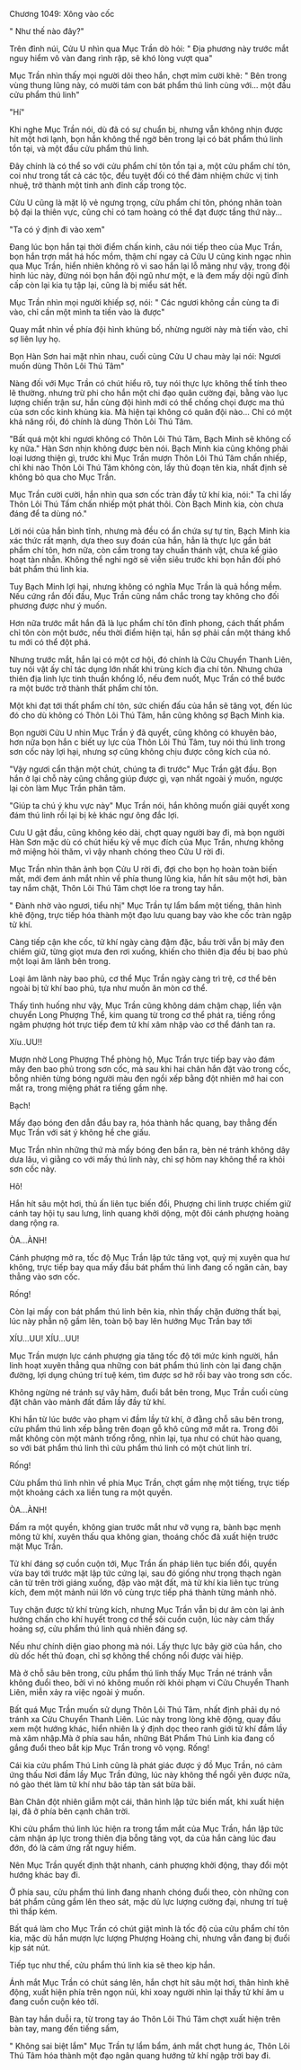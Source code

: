 




Chương 1049: Xông vào cốc


" Như thế nào đây?"

Trên đỉnh núi, Cửu U nhìn qua Mục Trần dò hỏi: " Địa phương này trước mắt nguy hiểm vô vàn đang rình rập, sẽ khó lòng vượt qua"

Mục Trần nhìn thấy mọi người dõi theo hắn, chợt mỉm cười khẽ: " Bên trong vùng thung lũng này, có mười tám con bát phẩm thú linh cùng với... một đầu cửu phẩm thú linh"

"Hí"

Khi nghe Mục Trần nói, dù đã có sự chuẩn bị, nhưng vẫn không nhịn được hít một hơi lạnh, bọn hắn không thể ngờ bên trong lại có bát phẩm thú linh tồn tại, và một đầu cửu phẩm thú linh.

Đây chính là có thể so với cửu phẩm chí tôn tồn tại a, một cửu phẩm chí tôn, coi như trong tất cả các tộc, đều tuyệt đối có thể đảm nhiệm chức vị tinh nhuệ, trở thành một tinh anh đỉnh cấp trong tộc.

Cửu U cũng là mặt lộ vẻ ngưng trọng, cửu phẩm chí tôn, phóng nhãn toàn bộ đại la thiên vực, cũng chỉ có tam hoàng có thể đạt được tầng thứ này...

"Ta có ý định đi vào xem"

Đang lúc bọn hắn tại thời điểm chấn kinh, câu nói tiếp theo của Mục Trần, bọn hắn trợn mắt há hốc mồm, thậm chí ngay cả Cửu U cũng kinh ngạc nhìn qua Mục Trần, hiển nhiên không rõ vì sao hắn lại lỗ mãng như vậy, trong đội hình lúc này, đừng nói bọn hắn đội ngũ như một, e là đem mấy dội ngũ đỉnh cấp còn lại kia tụ tập lại, cũng là bị miểu sát hết.

Mục Trần nhìn mọi người khiếp sợ, nói: " Các ngươi không cần cùng ta đi vào, chỉ cần một mình ta tiến vào là được"

Quay mắt nhìn về phía đội hình khủng bố, nhừng người này mà tiến vào, chỉ sợ liên lụy họ.

Bọn Hàn Sơn hai mặt nhìn nhau, cuối cùng Cửu U chau mày lại nói: Ngươi muốn dùng Thôn Lôi Thú Tâm"

Nàng đối với Mục Trần có chút hiểu rõ, tuy nói thực lực không thể tính theo lẽ thường. nhưng trừ phi cho hắn một chi đạo quân cường đại, bằng vào lục lượng chiến trận sư, hắn cùng đội hình mới có thể chống chọi được ma thú của sơn cốc kinh khủng kia. Mà hiện tại không có quân đội nào… Chỉ có một khả năng rồi, đó chính là dùng Thôn Lôi Thú Tâm.

"Bất quá một khi ngươi không có Thôn Lôi Thú Tâm, Bạch Minh sẽ không cố kỵ nữa." Hàn Sơn nhịn không được bèn nói. Bạch Minh kia cũng không phải loại lương thiện gì, trước khi Mục Trần mượn Thôn Lôi Thú Tâm chấn nhiếp, chỉ khi nào Thôn Lôi Thú Tâm không còn, lấy thủ đoạn tên kia, nhất định sẽ không bỏ qua cho Mục Trần.

Mục Trần cười cười, hắn nhìn qua sơn cốc tràn đầy tử khí kia, nói:" Ta chỉ lấy Thôn Lôi Thú Tấm chấn nhiếp một phát thôi. Còn Bạch Minh kia, còn chưa đáng để ta dùng nó."

Lời nói của hắn bình tĩnh, nhưng mà đều có ẩn chứa sự tự tin, Bạch Minh kia xác thức rất mạnh, dựa theo suy đoán của hắn, hẳn là thực lực gần bát phẩm chí tôn, hơn nữa, còn cầm trong tay chuẩn thánh vật, chưa kể giảo hoạt tàn nhẫn. Không thể nghi ngờ sẽ viễn siêu trước khi bọn hắn đối phó bát phẩm thú linh kia.

Tuy Bạch Minh lợi hại, nhưng không có nghĩa Mục Trần là quả hồng mềm. Nếu cứng rắn đối đầu, Mục Trần cũng nắm chắc trong tay không cho đối phương được như ý muốn.

Hơn nữa trước mắt hắn đã là lục phẩm chí tôn đỉnh phong, cách thất phẩm chỉ tôn còn một bước, nếu thời điểm hiện tại, hắn sợ phải cần một tháng khổ tu mới có thể đột phá.

Nhưng trước mắt, hắn lại có một cơ hội, đó chính là Cửu Chuyển Thanh Liên, tuy nói vật ấy chỉ tác dụng lớn nhất khi trùng kích địa chí tôn. Nhưng chứa thiên địa linh lực tinh thuần khổng lồ, nếu đem nuốt, Mục Trần có thể bước ra một bước trở thành thất phẩm chí tôn.

Một khi đạt tới thất phẩm chí tôn, sức chiến đấu của hắn sẽ tăng vọt, đến lúc đó cho dù không có Thôn Lôi Thú Tâm, hắn cũng không sợ Bạch Minh kia.

Bọn người Cửu U nhìn Mục Trần ý đã quyết, cũng không có khuyên bảo, hơn nữa bọn hắn c biết uy lực của Thôn Lôi Thú Tâm, tuy nói thú linh trong sơn cốc này lợi hại, nhưng sợ cũng không chịu được công kích của nó.

"Vậy ngươi cẩn thận một chút, chúng ta đi trước" Mục Trần gật đầu. Bọn hắn ở lại chỗ này cũng chẳng giúp được gì, vạn nhất ngoài ý muốn, ngược lại còn làm Mục Trần phân tâm.

"Giúp ta chú ý khu vực này" Mục Trần nói, hắn không muốn giải quyết xong đám thú linh rồi lại bị kẻ khác ngư ông đắc lợi.

Cưu U gật đầu, cũng không kéo dài, chợt quay người bay đi, mà bọn người Hàn Sơn mặc dù có chút hiếu kỳ về mục đích của Mục Trần, nhưng không mở miệng hỏi thăm, vì vậy nhanh chóng theo Cửu U rời đi.

Mục Trần nhìn thân ảnh bọn Cửu U rời đi, đợi cho bọn họ hoàn toàn biến mất, mới đem ánh mắt nhìn về phía thung lũng kia, hắn hít sâu một hơi, bàn tay nắm chặt, Thôn Lôi Thú Tâm chợt lóe ra trong tay hắn.

" Đành nhờ vào ngươi, tiểu nhị" Mục Trần tự lẩm bẩm một tiếng, thân hình khẽ động, trực tiếp hóa thành một đạo lưu quang bay vào khe cốc tràn ngập tử khí.

Càng tiếp cận khe cốc, tử khí ngày càng đậm đặc, bầu trời vẫn bị mây đen chiếm giữ, từng giọt mưa đen rơi xuống, khiến cho thiên địa đều bị bao phủ một loại âm lãnh bên trong.

Loại âm lãnh này bao phủ, cơ thể Mục Trần ngày càng trì trệ, cơ thể bên ngoài bị tử khí bao phủ, tựa như muốn ăn mòn cơ thể.

Thấy tình huống như vậy, Mục Trần cũng không dám chậm chạp, liền vận chuyển Long Phượng Thể, kim quang từ trong cơ thể phát ra, tiếng rồng ngâm phượng hót trực tiếp đem tử khí xâm nhập vào cơ thể đánh tan ra.

Xíu..UU!!

Mượn nhờ Long Phượng Thể phòng hộ, Mục Trần trực tiếp bay vào đám mây đen bao phủ trong sơn cốc, mà sau khi hai chân hắn đặt vào trong cốc, bỗng nhiên từng bóng người màu đen ngồi xếp bằng đột nhiên mở hai con mắt ra, trong miệng phát ra tiếng gầm nhẹ.

Bạch!

Mấy đạo bóng đen dẫn đầu bay ra, hóa thành hắc quang, bay thẳng đến Mục Trần với sát ý không hề che giấu.

Mục Trần nhìn những thứ mà mấy bóng đen bắn ra, bèn né tránh không dây dưa lâu, vì giằng co với mấy thú linh này, chỉ sợ hôm nay không thể ra khỏi sơn cốc này.

Hô!

Hắn hít sâu một hơi, thủ ấn liên tục biến đổi, Phượng chi linh trược chiếm giữ cánh tay hội tụ sau lưng, linh quang khởi dộng, một đôi cánh phượng hoàng dang rộng ra.

ÒA...ÀNH!

Cánh phượng mở ra, tốc độ Mục Trần lập tức tăng vọt, quỷ mị xuyên qua hư không, trực tiếp bay qua mấy đầu bát phẩm thú linh đang cố ngăn cản, bay thẳng vào sơn cốc.

Rống!

Còn lại mấy con bát phẩm thú linh bên kia, nhìn thấy chặn đường thất bại, lúc này phẫn nộ gầm lên, toàn bộ bay lên hướng Mục Trần bay tới

XÍU...UU! XÍU...UU!

Mục Trần mượn lực cánh phượng gia tăng tốc độ tới mức kinh người, hắn linh hoạt xuyên thẳng qua những con bát phẩm thú linh còn lại đang chặn đường, lợi dụng chúng trí tuệ kém, tìm được sơ hở rồi bay vào trong sơn cốc.

Không ngừng né tránh sự vây hãm, đuổi bắt bên trong, Mục Trần cuối cùng đặt chân vào mảnh đất đầm lầy đầy tử khí.

Khi hắn từ lúc bước vào phạm vi đầm lầy tử khí, ở đằng chỗ sâu bên trong, cửu phẩm thú linh xếp bằng trên đoạn gỗ khô cũng mở mắt ra. Trong đôi mắt không còn một mảnh trống rỗng, nhìn lại, tụa như có chút hào quang, so với bát phẩm thú linh thì cửu phẩm thú linh có một chút linh trí.

Rống!

Cửu phẩm thú linh nhìn về phía Mục Trần, chợt gầm nhẹ một tiếng, trực tiếp một khoảng cách xa liền tung ra một quyền.

ÒA...ÀNH!

Đấm ra một quyền, không gian trước mắt như vỡ vụng ra, bành bạc mẹnh mông tử khí, xuyên thấu qua không gian, thoáng chốc đã xuất hiện trước mặt Mục Trần.

Tử khí đáng sợ cuồn cuộn tới, Mục Trần ấn pháp liên tục biến đổi, quyền vừa bay tới trước mặt lập tức cứng lại, sau đó giống như trọng thạch ngàn cân từ trên trời giáng xuống, đập vào mặt đất, mà tử khí kia liên tục trùng kích, đem một mảnh núi lớn vô cùng trực tiếp phá thành từng mảnh nhỏ.

Tuy chặn được tử khí trùng kích, nhưng Mục Trần vẫn bị dư âm còn lại ảnh hưởng chấn cho khí huyết trong cơ thể sôi cuồn cuộn, lúc này cảm thấy hoảng sợ, cửu phẩm thú linh quả nhiên đáng sợ.

Nếu như chính diện giao phong mà nói. Lấy thực lực bây giờ của hắn, cho dù dốc hết thủ đoạn, chỉ sợ không thể chống nổi được vài hiệp.

Mà ở chỗ sâu bên trong, cửu phẩm thú linh thấy Mục Trần né tránh vẫn không đuổi theo, bởi vì nó không muốn rời khỏi phạm vi Cửu Chuyển Thanh Liên, miễn xảy ra việc ngoài ý muốn.

Bất quá Mục Trần muốn sử dụng Thôn Lôi Thú Tâm, nhất định phải dụ nó tránh xa Cửu Chuyển Thanh Liên. Lúc này trong lòng khẽ động, quay đầu xem một hướng khác, hiển nhiên là ý định dọc theo ranh giới tử khí đầm lầy mà xâm nhập.Mà ở phía sau hắn, những Bát Phẩm Thú Linh kia đang cố gắng đuổi theo bắt kịp Mục Trần trong vô vọng. Rống!

Cái kia cửu phẩm Thú Linh cũng là phát giác được ý đồ Mục Trần, nó cảm ứng thấu Nơi đầm lầy Mục Trần đứng, lúc này không thể ngồi yên được nữa, nó gào thét làm tử khí như bão táp tàn sát bừa bãi.

Bàn Chân đột nhiên giẫm một cái, thân hình lập tức biến mất, khi xuất hiện lại, đã ở phía bên cạnh chân trời.

Khi cửu phẩm thú linh lúc hiện ra trong tầm mắt của Mục Trần, hắn lập tức cảm nhận áp lực trong thiên địa bỗng tăng vọt, da của hắn càng lúc đau đớn, đó là cảm ứng rất nguy hiểm.

Nên Mục Trần quyết định thật nhanh, cánh phượng khởi động, thay đổi một hướng khác bay đi.

Ở phía sau, cửu phẩm thú linh đang nhanh chóng đuổi theo, còn những con bát phẩm cũng gầm lên theo sát, mặc dù lực lượng cường đại, nhưng trí tuệ thì thấp kém.

Bất quá làm cho Mục Trần có chút giật mình là tốc độ của cửu phẩm chí tôn kia, mặc dù hắn mượn lực lượng Phượng Hoàng chi, nhưng vẫn đang bị đuổi kịp sát nút.

Tiếp tục như thế, cửu phẩm thú linh kia sẽ theo kịp hắn.

Ánh mắt Mục Trần có chút sáng lên, hắn chợt hít sâu một hơi, thân hình khẽ động, xuất hiện phía trên ngọn núi, khi xoay người nhìn lại thấy tử khí âm u đang cuồn cuộn kéo tới.

Bàn tay hắn duỗi ra, từ trong tay áo Thôn Lôi Thú Tâm chợt xuất hiện trên bàn tay, mang đến tiếng sấm,

" Không sai biệt lắm" Mục Trần tự lẩm bẩm, ánh mắt chợt hung ác, Thôn Lôi Thú Tâm hóa thành một đạo ngân quang hướng tử khí ngập trời bay đi.




